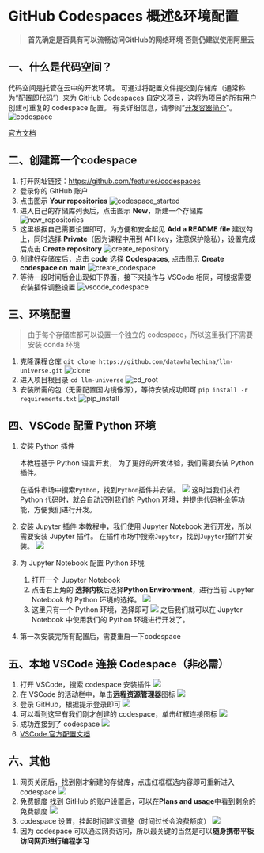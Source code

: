 # GitHub Codespaces 概述&环境配置

> **首先确定是否具有可以流畅访问GitHub的网络环境**
> **否则仍建议使用阿里云**
>
## 一、什么是代码空间？

代码空间是托管在云中的开发环境。 可通过将配置文件提交到存储库（通常称为“配置即代码”）来为 GitHub Codespaces 自定义项目，这将为项目的所有用户创建可重复的 codespace 配置。 有关详细信息，请参阅“[开发容器简介](https://docs.github.com/zh/codespaces/setting-up-your-project-for-codespaces/adding-a-dev-container-configuration/introduction-to-dev-containers)”。
![codespace](../figures/C1-7-codespace.png)

[官方文档](https://docs.github.com/en/codespaces/overview)

## 二、创建第一个codespace
1. 打开网址链接：https://github.com/features/codespaces
2. 登录你的 GitHub 账户
3. 点击图示 **Your repositories**
![codespace_started](../figures/C1-7-codespace_started.png)
4. 进入自己的存储库列表后，点击图示 **New**，新建一个存储库
![new_repositories](../figures/C1-7-new_repositories.png)
5. 这里根据自己需要设置即可，为方便和安全起见 **Add a README file** 建议勾上，同时选择 **Private**（因为课程中用到 API key，注意保护隐私），设置完成后点击 **Create repository**
![create_repository](../figures/C1-7-create_repository.png)
6. 创建好存储库后，点击 **code** 选择 **Codespaces**, 点击图示 **Create codespace on main**
![create_codespace](../figures/C1-7-create_codespace.png)
7. 等待一段时间后会出现如下界面，接下来操作与 VSCode 相同，可根据需要安装插件调整设置
![vscode_codespace](../figures/C1-7-vscode_codespace.png)

## 三、环境配置
>由于每个存储库都可以设置一个独立的 codespace，所以这里我们不需要安装 conda 环境

1. 克隆课程仓库
`git clone https://github.com/datawhalechina/llm-universe.git`
![clone](../figures/C1-7-clone.png)
2. 进入项目根目录
`cd llm-universe`
![cd_root](../figures/C1-7-cd_root.png)
3. 安装所需的包（无需配置国内镜像源），等待安装成功即可
`pip install -r requirements.txt`
![pip_install](../figures/C1-7-pip_install.png)

## 四、VSCode 配置 Python 环境
1. 安装 Python 插件

   本教程基于 Python 语言开发， 为了更好的开发体验，我们需要安装 Python 插件。

   在插件市场中搜索`Python`，找到`Python`插件并安装。
   ![](../figures/C1-7-python_plugin.png)
   这时当我们执行 Python 代码时，就会自动识别我们的 Python 环境，并提供代码补全等功能，方便我们进行开发。


2. 安装 Jupyter 插件
   本教程中，我们使用 Jupyter Notebook 进行开发，所以需要安装 Jupyter 插件。
   在插件市场中搜索`Jupyter`，找到`Jupyter`插件并安装。
   ![](../figures/C1-7-jupyter_plugin.png)


3. 为 Jupyter Notebook 配置 Python 环境
   1. 打开一个 Jupyter Notebook
   2. 点击右上角的 **选择内核**后选择**Python Environment**，进行当前 Jupyter Notebook 的 Python 环境的选择。
   ![](../figures/C1-7-jupyter_python.png)
   3. 这里只有一个 Python 环境，选择即可
   ![](../figures/C1-7-jupyter_env_list.png)
   之后我们就可以在 Jupyter Notebook 中使用我们的 Python 环境进行开发了。
   
   
4. 第一次安装完所有配置后，需要重启一下codespace

## 五、本地 VSCode 连接 Codespace（非必需）
1. 打开 VSCode，搜索 codespace 安装插件
![](../figures/C1-7-codespace_plugin.png)
2. 在 VSCode 的活动栏中，单击**远程资源管理器**图标
![](../figures/C1-7-codespace_connect.png)
3. 登录 GitHub，根据提示登录即可
![](../figures/C1-7-GitHub_login.png)
4. 可以看到这里有我们刚才创建的 codespace，单击红框连接图标
![](../figures/C1-7-connect_codespace.png)
5. 成功连接到了 codespace
![](../figures/C1-7-connect_success.png)
6. [VSCode 官方配置文档](https://docs.github.com/en/codespaces/developing-in-a-codespace/using-github-codespaces-in-visual-studio-code)

## 六、其他
1. 网页关闭后，找到刚才新建的存储库，点击红框框选内容即可重新进入 codespace
![](../figures/C1-7-restart_codespace.png)
2. 免费额度
找到 GitHub 的账户设置后，可以在**Plans and usage**中看到剩余的免费额度
![](../figures/C1-7-codespace_limit.png)
3. codespace 设置，挂起时间建议调整（时间过长会浪费额度）
![](../figures/C1-7-codespace_setting.png)
4. 因为 codespace 可以通过网页访问，所以最关键的当然是可以**随身携带平板访问网页进行编程学习**
